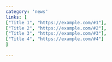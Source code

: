 ```yaml
---
category: 'news'
links: [
["Title 1", "https://example.com/#1"],
["Title 2", "https://example.com/#2"],
["Title 3", "https://example.com/#3"],
["Title 4", "https://example.com/#4"]
]

---
```


